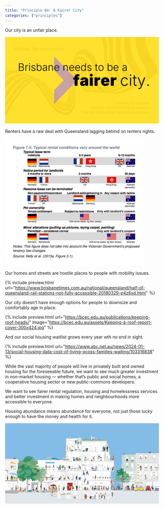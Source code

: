 ```yaml
---
title: "Principle 04: A Fairer City"
categories: ["principles"]
---
```


Our city is an unfair place.

![Brisbane needs to be a fairer city.](/assets/images/04-fairer/principles-04-fairer.jpeg)

Renters have a raw deal with Queensland lagging behind on renters rights.

![Graphic of rental conditions. Australian leases are shorter (6-12 months, vs 2-3 years or indefinite). Our notice periods are shorter (1 month, vs 2 or 3). Our leases can be terminated for more reasons. Pets are restricted. Minor alterations, like hanging pictures, are very rare.](/assets/images/04-fairer/fig_7_4_rental_conditions.png)

Our homes and streets are hostile places to people with mobility issues.

{% include preview.html url="https://www.brisbanetimes.com.au/national/queensland/half-of-queensland-rail-stations-not-fully-accessible-20180329-p4z6xd.html" %}

Our city doesn’t have enough options for people to downsize and comfortably age in place.

{% include preview.html url="https://bcec.edu.au/publications/keeping-roof-heads/"   image="https://bcec.edu.au/assets/Keeping-a-roof-report-cover-300x424.jpg" %}

And our social housing waitlist grows every year wth no end in sight. 

{% include preview.html url="https://www.abc.net.au/news/2024-01-13/social-housing-data-cost-of-living-qcoss-families-waiting/103316838" %}

While the vast majority of people will live in privately built and owned housing for the foreseeable future, we want to see much greater investment in non-market housing — whether that’s public and social homes, a cooperative housing sector or new public-commons developers.


We want to see fairer rental regulation, housing and homelessness services and better investment in making homes and neighbourhoods more accessible to everyone.


Housing abundance means abundance for everyone, not just those lucky enough to have the money and health for it.

![Graphic of a building and streetscape cross-section. A wide variety of activities are depicted.](/assets/images/04-fairer/building-cross-section.png)

